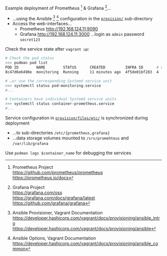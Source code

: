 Example deployment of Prometheus [^drUjk] &  Grafana [^ueDCq]…

- …using the Ansible [^p3z9q] [^RQw4w] configuration in the
  [`provision/`](provision/) sub-directory
- Access the web-interfaces…
  - Prometheus <http://192.168.124.11:9090>
  - Grafana <http://192.168.124.11:3000> …login as `admin` password `secret123`

Check the service state after `vagrant up`:

```bash
# Check the pod status
>>> podman pod list
POD ID        NAME        STATUS      CREATED         INFRA ID      # OF CONTAINERS
8c47d6e6490e  monitoring  Running     11 minutes ago  4f5de01bf283  4

# …or use the corresponding Systemd service unit
>>> systemctl status pod-monitoring.service
#...

# Containers have individual Systemd service units
>>> systemctl status container-prometheus.service
#...
```

Service configuration in [`provision/files/etc/`](provision/files/etc) is 
synchronized during deployment 

- …to sub-directories `/etc/{prometheus,grafana}`
- …data storage volumes mounted to `/srv/promehteus` and `/var/lib/grafana`

Use `podman logs $container_name` for debugging the services

[^drUjk]: Prometheus Project  
<https://github.com/prometheus/prometheus>  
<https://prometheus.io/docs>

[^ueDCq]: Grafana Project  
<https://grafana.com/oss>  
<https://grafana.com/docs/grafana/latest>  
<https://github.com/grafana/grafana>

[^p3z9q]: Ansible Provisioner, Vagrant Documentation  
<https://developer.hashicorp.com/vagrant/docs/provisioning/ansible_intro>  
<https://developer.hashicorp.com/vagrant/docs/provisioning/ansible>

[^RQw4w]: Ansible Options, Vagrant Documentation  
<https://developer.hashicorp.com/vagrant/docs/provisioning/ansible_common>
